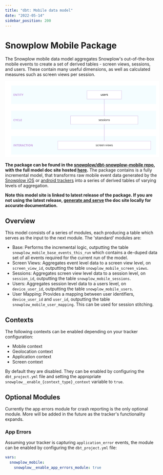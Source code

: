 ```yaml
---
title: "dbt: Mobile data model"
date: "2022-05-14"
sidebar_position: 200
---
```

# Snowplow Mobile Package

The Snowplow mobile data model aggregates Snowplow's out-of-the-box mobile events to create a set of derived tables - screen views, sessions, and users. These contain many useful dimensions, as well as calculated measures such as screen views per session.

![](images/Screenshot-2022-03-25-at-10.50.33.png)

**The package can be found in the [snowplow/dbt-snowplow-mobile repo](https://github.com/snowplow/dbt-snowplow-mobile), with the full model doc site hosted [here](https://snowplow.github.io/dbt-snowplow-mobile/#!/overview/snowplow_mobile).** The package contains is a fully incremental model, that transforms raw mobile event data generated by the [Snowplow iOS](docs/collecting-data/collecting-from-own-applications/mobile-trackers/previous-versions/objective-c-tracker/index.md) or [android trackers](/docs/collecting-data/collecting-from-own-applications/mobile-trackers/previous-versions/android-tracker/index.md) into a series of derived tables of varying levels of aggregation.


**Note this model site is linked to latest release of the package. If you are not using the latest release, [generate and serve](https://docs.getdbt.com/reference/commands/cmd-docs#dbt-docs-serve) the doc site locally for accurate documentation.**

## Overview

This model consists of a series of modules, each producing a table which serves as the input to the next module. The 'standard' modules are:

- Base: Performs the incremental logic, outputting the table `snowplow_mobile_base_events_this_run` which contains a de-duped data set of all events required for the current run of the model.
- Screen Views: Aggregates event level data to a screen view level, on `screen_view_id`, outputting the table `snowplow_mobile_screen_views`.
- Sessions: Aggregates screen view level data to a session level, on `session_id`, outputting the table `snowplow_mobile_sessions`.
- Users: Aggregates session level data to a users level, on `device_user_id`, outputting the table `snowplow_mobile_users`.
- User Mapping: Provides a mapping between user identifiers, `device_user_id` and `user_id`, outputting the table `snowplow_mobile_user_mapping`. This can be used for session stitching.

## Contexts

The following contexts can be enabled depending on your tracker configuration:

- Mobile context
- Geolocation context
- Application context
- Screen context

By default they are disabled. They can be enabled by configuring the `dbt_project.yml` file and setting the appropriate `snowplow__enable_{context_type}_context` variable to `true`.

## Optional Modules

Currently the app errors module for crash reporting is the only optional module. More will be added in the future as the tracker's functionality expands.

### App Errors

Assuming your tracker is capturing `application_error` events, the module can be enabled by configuring the `dbt_project.yml` file:

```yaml
vars:
  snowplow_mobile:
    snowplow__enable_app_errors_module: true
```